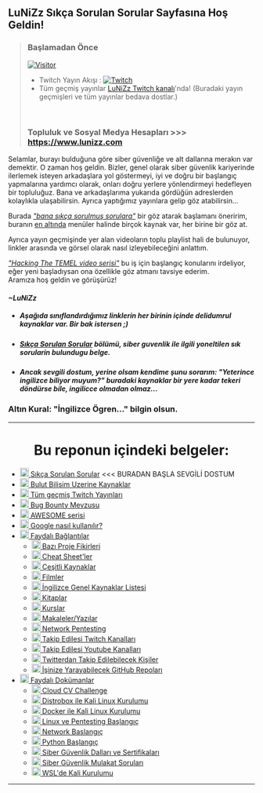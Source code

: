 <!--Satırların sonundaki "\" işareti bir alt satıra geçirmek için kullanılıyor. Kullanmazsanız linkler birbirine girebilir. -->
## LuNiZz Sıkça Sorulan Sorular Sayfasına Hoş Geldin!
> ### Başlamadan Önce
> [![Visitor](https://visitor-badge.laobi.icu/badge?page_id=LuNiZz.siber-guvenlik-sss)](#)
>
> - Twitch Yayın Akışı : [![Twitch](https://img.shields.io/twitch/status/lunizz)](https://twitch.com/lunizz)  
> - Tüm geçmiş yayınlar [LuNiZz Twitch kanalı](https://www.twitch.tv/lunizz/videos)'nda!
> (Buradaki yayın geçmişleri ve tüm yayınlar bedava dostlar.)
> <br>
>
> ### Topluluk ve Sosyal Medya Hesapları >>> https://www.lunizz.com       


Selamlar, burayı bulduğuna göre siber güvenliğe ve alt dallarına merakın var demektir. O zaman hoş geldin. Bizler, genel olarak siber güvenlik kariyerinde ilerlemek isteyen arkadaşlara yol göstermeyi, iyi ve doğru bir başlangıç yapmalarına yardımcı olarak, onları doğru yerlere yönlendirmeyi hedefleyen bir topluluğuz. Bana ve arkadaşlarıma yukarıda gördüğün adreslerden kolaylıkla ulaşabilirsin. 
Ayrıca yaptığımız yayınlara gelip göz atabilirsin...

Burada [*"bana sıkça sorulmuş sorulara"*](/Belgeler/SikcaSorulanSorular.md) bir göz atarak başlamanı öneririm, buranın [en altında](#index) menüler halinde birçok kaynak var, her birine bir göz at.

Ayrıca yayın geçmişinde yer alan videoların toplu playlist hali de bulunuyor, linkler arasında ve görsel olarak nasıl izleyebileceğini anlattım.

[*"Hacking The TEMEL video serisi"*](https://www.twitch.tv/collections/sHv1c2HZEhaHFQ) bu iş için başlangıç konularını irdeliyor, eğer yeni başladıysan ona özellikle göz atmanı tavsiye ederim.  
Aramıza hoş geldin ve görüşürüz!

#### *~LuNiZz*    

- ##### Aşağıda sınıflandırdığımız linklerin her birinin içinde delidumrul kaynaklar var. Bir bak istersen ;)

- ##### [*Sıkça Sorulan Sorular*](/Belgeler/SikcaSorulanSorular.md) bölümü, siber guvenlik ile ilgili yoneltilen **sık** sorularin bulundugu belge.

- ##### Ancak sevgili dostum, yerine olsam kendime şunu sorarım: "Yeterince ingilizce biliyor muyum?" buradaki kaynaklar bir yere kadar tekeri döndürse bile, **ingilicce** olmadan olmaz... 
### Altın Kural: "İngilizce Ögren..." bilgin olsun.
---

<a name="index"></a>
<h1 align="center">Bu reponun içindeki belgeler:</h1>

* [<img width="18" src="https://i.ibb.co/vwSm056/soru-cevap.png" alt="soru-cevap" border="0"> Sıkça Sorulan Sorular](/Belgeler/SikcaSorulanSorular.md#top) <<< BURADAN BAŞLA SEVGİLİ DOSTUM
* [<img width="18" src="https://i.ibb.co/Tq2LQr3/cloud.png" alt="bulut" border="0"> Bulut Bilisim Uzerine Kaynaklar](/Belgeler/BaglantilarVeBilgiler.md#bulutkaynaklari)
* [<img width="18" src="https://i.ibb.co/2dzQnY9/twitch.png" alt="twitch" border="0"> Tüm geçmiş Twitch Yayınları](/Belgeler/BaglantilarVeBilgiler.md#tumgecmistwitchyayinlari)
* [<img width="18" src="https://i.ibb.co/gmLfmCy/bug.png" alt="bug" border="0"> Bug Bounty Mevzusu](/Belgeler/BaglantilarVeBilgiler.md#bugbounty)
* [<img width="18" src="https://i.ibb.co/NLkznCJ/yildiz.png" alt="yildiz" border="0"> AWESOME serisi](/Belgeler/BaglantilarVeBilgiler.md#awesome)
* [<img width="18" src="https://i.ibb.co/86yT26f/google.png" alt="google" border="0"> Google nasıl kullanılır?](/Belgeler/BaglantilarVeBilgiler.md#googlenasilkullanilir)
* [<img width="18" src="https://i.ibb.co/LPJQsPC/link.png" alt="link" border="0"> Faydalı Bağlantılar](/Belgeler/BaglantilarVeBilgiler.md#top)
  - [<img width="18" src="https://i.ibb.co/nrNdyb7/proje.png" alt="proje" border="0"> Bazı Proje Fikirleri](/Belgeler/BaglantilarVeBilgiler.md#baziprojefikirleri)
  - [<img width="18" src="https://i.ibb.co/HGBjbmL/cheat-sheetler.png" alt="cheat-sheetler" border="0"> Cheat Sheet'ler](/Belgeler/BaglantilarVeBilgiler.md#cheatsheetler)  
  - [<img width="18" src="https://i.ibb.co/10rz1Xh/cesitli-kaynaklar.png" alt="cesitli-kaynaklar" border="0"> Çeşitli Kaynaklar](/Belgeler/BaglantilarVeBilgiler.md#cesitlikaynaklar)  
  - [<img width="18" src="https://i.ibb.co/1vHF0tz/filmler.png" alt="filmler" border="0"> Filmler](/Belgeler/BaglantilarVeBilgiler.md#filmler)  
  - [<img width="18" src="https://i.ibb.co/BwKsLb1/yabanci-dil.png" alt="yabanci-dil" border="0"> İngilizce Genel Kaynaklar Listesi](/Belgeler/BaglantilarVeBilgiler.md#ingilizcegenelkaynaklar)  
  - [<img width="18" src="https://i.ibb.co/PgG7wMH/kitaplar.png" alt="kitaplar" border="0"> Kitaplar](/Belgeler/BaglantilarVeBilgiler.md#kitaplar)  
  - [<img width="18" src="https://i.ibb.co/ns7dwrs/kurs.png" alt="kurs" border="0"> Kurslar](/Belgeler/BaglantilarVeBilgiler.md#kurslar)
  - [<img width="18" src="https://i.ibb.co/wLs9FDF/yazilar.png" alt="yazilar" border="0"> Makaleler/Yazılar](/Belgeler/BaglantilarVeBilgiler.md#makaleler)  
  - [<img width="18" src="https://i.ibb.co/yYK5YYz/network-pentesting.png" alt="network-pentesting" border="0"> Network Pentesting](/Belgeler/BaglantilarVeBilgiler.md#networkpentesting)
  - [<img width="18" src="https://i.ibb.co/2dzQnY9/twitch.png" alt="twitch" border="0"> Takip Edilesi Twitch Kanalları](/Belgeler/BaglantilarVeBilgiler.md#bazitwitchkanallari)
  - [<img width="18" src="https://i.ibb.co/grF5FDC/youtube.png" alt="youtube" border="0"> Takip Edilesi Youtube Kanalları](/Belgeler/BaglantilarVeBilgiler.md#baziyoutubekanallari) 
  - [<img width="18" src="https://i.ibb.co/qDk1M65/twitter.png" alt="twitter" border="0"> Twitterdan Takip Edilebilecek Kişiler](/Belgeler/BaglantilarVeBilgiler.md#bazitwitterhesaplari) 
  - [<img width="18" src="https://i.ibb.co/PZDy7Qz/github.png" alt="github" border="0"> İşinize Yarayabilecek GitHub Repoları](/Belgeler/BaglantilarVeBilgiler.md#githubrepolari)
* [<img width="18" src="https://i.ibb.co/wLs9FDF/yazilar.png" alt="yazilar" border="0"> Faydalı Dokümanlar](/Belgeler/Dokumanlar)
    - [<img width="18" src="https://i.ibb.co/Tq2LQr3/cloud.png" alt="bulut2" border="0"> Cloud CV Challenge](/Belgeler/Dokumanlar/CV_Challenge.md#top)
    - [<img width="18" src="https://i.ibb.co/ZVdzrRp/distrobox.png" alt="distrobox"> Distrobox ile Kali Linux Kurulumu](/Belgeler/Dokumanlar/Distrobox_Ile_Kali.md#top)
    - [<img width="18" src="https://i.ibb.co/nsy7RW6/docker.png" alt="docker" border="0"> Docker ile Kali Linux Kurulumu](/Belgeler/Dokumanlar/Docker_Uzerinde_Kali.md#top)
    - [<img width="18" src="https://i.ibb.co/1Rd9V0k/linux.png" alt="linux" border="0"> Linux ve Pentesting Başlangıç](/Belgeler/Dokumanlar/Linux_ve_Pentesting_Baslangic.md#top)
    - [<img width="18" src="https://i.ibb.co/ngYZt20/network.png" alt="network" border="0"> Network Baslangıç](/Belgeler/Dokumanlar/Network_Baslangic.md#top)
    - [<img width="18" src="https://i.ibb.co/QJTzGG0/python.png" alt="python" border="0"> Python Başlangıç](/Belgeler/Dokumanlar/Python3_Baslangic.md#top)
    - [<img width="18" src="https://i.ibb.co/6Xj1TNj/hacker.png" alt="hacker" border="0"> Siber Güvenlik Dalları ve Sertifikaları](/Belgeler/Dokumanlar/SiberGuvenlik.md#top)
    - [<img width="18" src="https://i.ibb.co/2WMkZHx/mulakat.png" alt="mulakat" border="0"> Siber Güvenlik Mulakat Soruları](/Belgeler/Dokumanlar/SiberGuvenlik_Mulakat_Sorulari.md#top)
    - [<img width="18" src="https://i.ibb.co/f8m7Vd0/windows.png" alt="windows" border="0"> WSL'de Kali Kurulumu](/Belgeler/Dokumanlar/Wsl_Uzerinde_Kali.md#top)
    
---
